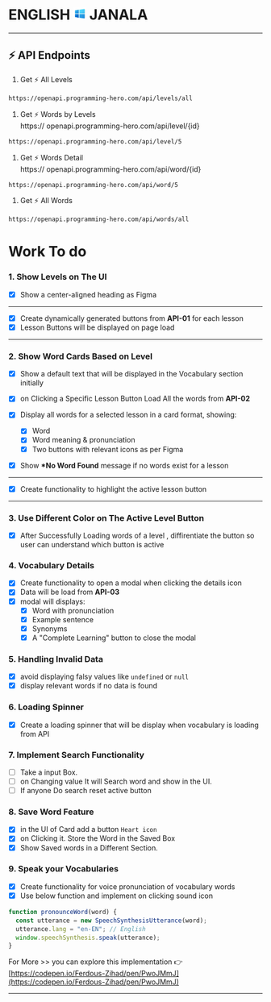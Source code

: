 # ENGLISH <img width="25px" src="./assets/logo.png" /> JANALA

---

## ⚡ API Endpoints

1. Get ⚡ All Levels

```bash
https://openapi.programming-hero.com/api/levels/all
```

1. Get ⚡ Words by Levels <br/>
   https:// openapi.programming-hero.com/api/level/{id}

```bash
https://openapi.programming-hero.com/api/level/5
```

1. Get ⚡ Words Detail <br/>
   https:// openapi.programming-hero.com/api/word/{id}

```bash
https://openapi.programming-hero.com/api/word/5
```

1. Get ⚡ All Words <br/>

```bash
https://openapi.programming-hero.com/api/words/all
```

# Work To do

### 1. Show Levels on The UI

- [x] Show a center-aligned heading as Figma

---

- [x] Create dynamically generated buttons from **API-01** for each lesson
- [x] Lesson Buttons will be displayed on page load

---

### 2. Show Word Cards Based on Level

- [x] Show a default text that will be displayed in the Vocabulary section initially
- [x] on Clicking a Specific Lesson Button Load All the words from **API-02**
- [x] Display all words for a selected lesson in a card format, showing:

  - [x] Word
  - [x] Word meaning & pronunciation
  - [x] Two buttons with relevant icons as per Figma

- [x] Show **\*No Word Found** message if no words exist for a lesson

---

- [x] Create functionality to highlight the active lesson button

---

### 3. Use Different Color on The Active Level Button

- [x] After Successfully Loading words of a level , diffirentiate the button so user can understand which button is active

### 4. Vocabulary Details

- [x] Create functionality to open a modal when clicking the details icon
- [x] Data will be load from **API-03**
- [x] modal will displays:
  - [x] Word with pronunciation
  - [x] Example sentence
  - [x] Synonyms
  - [x] A "Complete Learning" button to close the modal

### 5. Handling Invalid Data

- [x] avoid displaying falsy values like `undefined` or `null`
- [x] display relevant words if no data is found

### 6. Loading Spinner

- [x] Create a loading spinner that will be display when vocabulary is loading from API

### 7. Implement Search Functionality

- [ ] Take a input Box.
- [ ] on Changing value It will Search word and show in the UI.
- [ ] If anyone Do search reset active button

### 8. Save Word Feature

- [x] in the UI of Card add a button `Heart icon`
- [x] on Clicking it. Store the Word in the Saved Box
- [x] Show Saved words in a Different Section.

### 9. Speak your Vocabularies

- [x] Create functionality for voice pronunciation of vocabulary words
- [x] Use below function and implement on clicking sound icon

```js
function pronounceWord(word) {
  const utterance = new SpeechSynthesisUtterance(word);
  utterance.lang = "en-EN"; // English
  window.speechSynthesis.speak(utterance);
}
```

For More >> you can explore this implementation 👉 [https://codepen.io/Ferdous-Zihad/pen/PwoJMmJ](https://codepen.io/Ferdous-Zihad/pen/PwoJMmJ)

---
